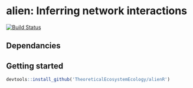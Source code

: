 # alien: Inferring network interactions

[![Build Status](https://travis-ci.org/TheoreticalEcosystemEcology/alienR.svg?branch=master)](https://travis-ci.org/TheoreticalEcosystemEcology/alienR)

## Dependancies

## Getting started

```r
devtools::install_github('TheoreticalEcosystemEcology/alienR')
```
